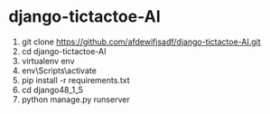 # django-tictactoe-AI
1. git clone https://github.com/afdewifjsadf/django-tictactoe-AI.git
2. cd django-tictactoe-AI
3. virtualenv env 
4. env\Scripts\activate
5. pip install -r requirements.txt
6. cd django48_1_5
8. python manage.py runserver

